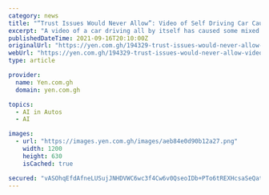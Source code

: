 ```yaml
---
category: news
title: "“Trust Issues Would Never Allow”: Video of Self Driving Car Causing a Stir Online"
excerpt: "A video of a car driving all by itself has caused some mixed reactions online. One person hilariously commented that her \"trust issues\" could never allow it."
publishedDateTime: 2021-09-16T20:10:00Z
originalUrl: "https://yen.com.gh/194329-trust-issues-would-never-allow-video-self-driving-car-causing-a-stir-online.html"
webUrl: "https://yen.com.gh/194329-trust-issues-would-never-allow-video-self-driving-car-causing-a-stir-online.html"
type: article

provider:
  name: Yen.com.gh
  domain: yen.com.gh

topics:
  - AI in Autos
  - AI

images:
  - url: "https://images.yen.com.gh/images/aeb84e0d90b12a27.png"
    width: 1200
    height: 630
    isCached: true

secured: "vASOhqEfdAfneLUSujJNHDVWC6wc3f4Cw6v0QseoIDb+PTo6tREXHcsaSeQat8IwNxT3dMxYZdNvLFmnJTv1aH/LupGBeJcdoQsGgnYGroGtmocbOxnmqlKssYOcQYXYVdWVVqXwru4aDEwpVIFf+s1J9aHH99rFl426PNKUV3B/14uPWSS46Vz8ErzbyV5kBGY+06bSU5y+65++7QSYcUq5CtyEM0Axzoulsa9XaibBRw80fPul0UuaV1Zox6mnDvow/g4iggEzYkTHWWozIUIVF8KL8tAOOUJXjLKtEQWmeZwZ8apcJHrzxX+FVV8GrUR6/UcvVbcFUKEWQbQRtgmsqy1PQbgtsNo9wxaiqos=;2TO0Fif45Tcx4HAyRdPp2Q=="
---
```


